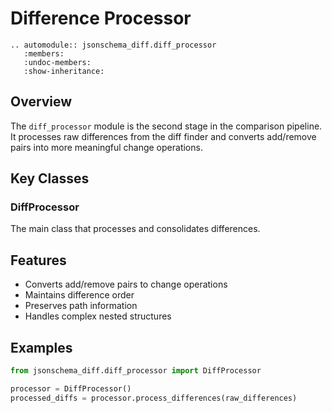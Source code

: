 # Difference Processor

```{eval-rst}
.. automodule:: jsonschema_diff.diff_processor
   :members:
   :undoc-members:
   :show-inheritance:
```

## Overview

The `diff_processor` module is the second stage in the comparison pipeline. It processes raw differences from the diff finder and converts add/remove pairs into more meaningful change operations.

## Key Classes

### DiffProcessor

The main class that processes and consolidates differences.

## Features

- Converts add/remove pairs to change operations
- Maintains difference order
- Preserves path information
- Handles complex nested structures

## Examples

```python
from jsonschema_diff.diff_processor import DiffProcessor

processor = DiffProcessor()
processed_diffs = processor.process_differences(raw_differences)
```
